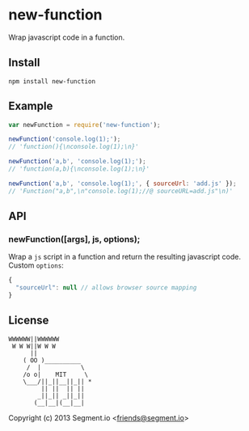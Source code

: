 
# new-function

  Wrap javascript code in a function.

## Install

    npm install new-function

## Example

```js
var newFunction = require('new-function');

newFunction('console.log(1);');
// 'function(){\nconsole.log(1);\n}'

newFunction('a,b', 'console.log(1);');
// 'function(a,b){\nconsole.log(1);\n}'

newFunction('a,b', 'console.log(1);', { sourceUrl: 'add.js' });
// 'Function("a,b",\n"console.log(1);//@ sourceURL=add.js"\n)'
```

## API

### newFunction([args], js, options);

  Wrap a `js` script in a function and return the resulting javascript code. Custom `options`:

```js
{
  "sourceUrl": null // allows browser source mapping
}
```

## License

```
WWWWWW||WWWWWW
 W W W||W W W
      ||
    ( OO )__________
     /  |           \
    /o o|    MIT     \
    \___/||_||__||_|| *
         || ||  || ||
        _||_|| _||_||
       (__|__|(__|__|
```

Copyright (c) 2013 Segment.io &lt;friends@segment.io&gt;
